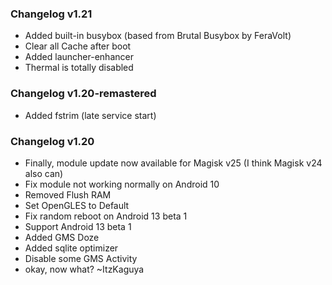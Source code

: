 ### Changelog v1.21
- Added built-in busybox (based from Brutal Busybox by FeraVolt)
- Clear all Cache after boot
- Added launcher-enhancer
- Thermal is totally disabled

### Changelog v1.20-remastered
- Added fstrim (late service start)

### Changelog v1.20
- Finally, module update now available for Magisk v25 (I think Magisk v24 also can)
- Fix module not working normally on Android 10
- Removed Flush RAM
- Set OpenGLES to Default
- Fix random reboot on Android 13 beta 1
- Support Android 13 beta 1
- Added GMS Doze
- Added sqlite optimizer
- Disable some GMS Activity
- okay, now what? ~ItzKaguya

